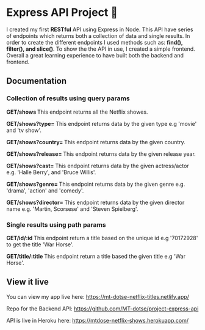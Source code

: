 # Express API Project 🎥

I created my first **RESTful** API using Express in Node. This API have series of endpoints which returns both a collection of data and single results. In order to create the different endpoints I used methods such as: **find(), filter(), and slice()**. To show the the API in use, I created a simple frontend. Overall a great learning experience to have built both the backend and frontend.

## Documentation

### Collection of results using query params

<b>GET/shows </b>
This endpoint returns all the Netflix showes.<br>

<b>GET/shows?type= </b>
This endpoint returns data by the given type e.g 'movie' and 'tv show'.<br>

<b>GET/shows?country= </b>
This endpoint returns data by the given country. <br>

<b>GET/shows?release= </b>
This endpoint returns data by the given release year.<br>

<b>GET/shows?cast= </b>
This endpoint returns data by the given actress/actor e.g. 'Halle Berry', and 'Bruce Willis'.<br>

<b>GET/shows?genre= </b>
This endpoint returns data by the given genre e.g. 'drama', 'action' and 'comedy'.<br>

<b>GET/shows?director= </b>
This endpoint returns data by the given director name e.g. 'Martin, Scorsese' and 'Steven Spielberg'.<br>

### Single results using path params

<b>GET/id/:id </b>
This endpoint return a title based on the unique id e.g '70172928' to get the title 'War Horse'.<br>

<b>GET/title/:title </b>
This endpoint return a title based the given title e.g 'War Horse'.<br>

## View it live

You can view my app live here: https://mt-dotse-netflix-titles.netlify.app/

Repo for the Backend API: https://github.com/MT-dotse/project-express-api

API is live in Heroku here: https://mtdose-netflix-shows.herokuapp.com/
